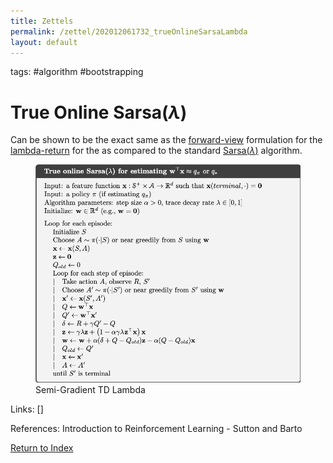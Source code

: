 ```yaml
---
title: Zettels
permalink: /zettel/202012061732_trueOnlineSarsaLambda
layout: default
---
```

tags: #algorithm #bootstrapping

# True Online Sarsa($\lambda$)

Can be shown to be the exact same as the [forward-view](202012061733_forwardViewVsBackwardView) 
formulation for the [lambda-return](202012061731_lambdaReturn) for the 
as compared to the standard [Sarsa($\lambda$)](202012061732_sarsaLambda) algorithm.

<figure>
  <img src="/Images/ReinforcementLearning/TrueOnlineSarsaLambdaQ.png"
     alt="ALT"
     class="centerImage"
     style="width: 700px;" />
  <figcaption> Semi-Gradient TD Lambda </figcaption>     
</figure>


Links: []

References: Introduction to Reinforcement Learning - Sutton and Barto

[Return to Index](index)